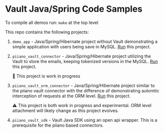 # Vault Java/Spring Code Samples

To compile all demos run: `make` at the top level

This repo contains the following projects:

1. `demo_app` - Java/Spring/Hibernate project without Vault demonstrating a simple application with users being save in MySQL. 
[Run](/demo_app) this project.

2. `piiano_vault_connector` - Java/Spring/Hibernate project utilizing the Vault to store the emails, keeping tokenized versions in the MySQL.
[Run](/piiano_vault_connector) this project.
 
    :construction: This project is work in progress 

3. `piiano_vault_orm_connector` - Java/Spring/Hibernate project similar to the piiano vault connector with the difference of demonstrating 
automtic interception of requests at the ORM level. [Run](/piiano_vault_orm_connector) this project.

   :warning: This project is both work in progress and experimental. ORM level attachment will likely change as this project evolves. 

4. `piiano_vault_sdk` - Vault Java SDK using an open api wrapper. This is a prerequisite for the piiano based connectors. 

